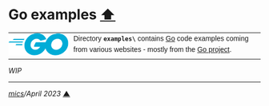 # <span id="top">Go examples</span> <span style="size:30%;"><a href="../README.md">⬆</a></span>

<table style="font-family:Helvetica,Arial;line-height:1.6;">
  <tr>
  <td style="border:0;padding:0 10px 0 0;min-width:120px;"><a href="https://golang.org/" rel="external"><img style="border:0;" src="../docs/images/go-logo-blue.svg" width="120" alt="Go project"/></a></td>
  <td style="border:0;padding:0;vertical-align:text-top;">Directory <strong><code>examples\</code></strong> contains <a href="https://golang.org/" rel="external" alt="Go">Go</a> code examples coming from various websites - mostly from the <a href="https://golang.org/" rel="external">Go project</a>.
  </td>
  </tr>
</table>

*WIP*

***

*[mics](https://lampwww.epfl.ch/~michelou/)/April 2023* [**&#9650;**](#top)
<span id="bottom">&nbsp;</span>

<!-- link refs -->

[windows_batch_file]: https://en.wikibooks.org/wiki/Windows_Batch_Scripting
